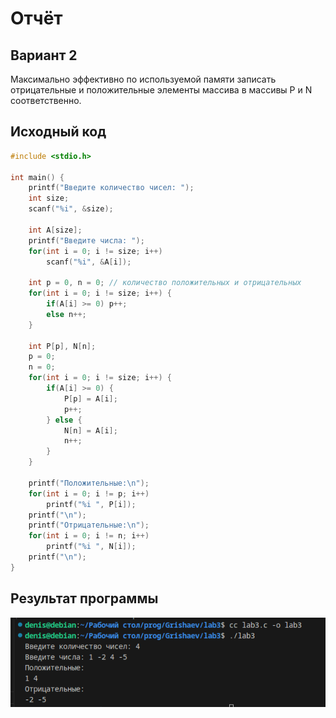 # Отчёт
## Вариант 2

Максимально эффективно по используемой памяти записать отрицательные и положительные элементы массива в массивы P и N соответственно.

## Исходный код
```c
#include <stdio.h>

int main() {
    printf("Введите количество чисел: ");
    int size;
    scanf("%i", &size);

    int A[size];
    printf("Введите числа: ");
    for(int i = 0; i != size; i++)
        scanf("%i", &A[i]);

    int p = 0, n = 0; // количество положительных и отрицательных
    for(int i = 0; i != size; i++) {
        if(A[i] >= 0) p++;
        else n++;
    }

    int P[p], N[n];
    p = 0;
    n = 0;
    for(int i = 0; i != size; i++) {
        if(A[i] >= 0) {
            P[p] = A[i];
            p++;
        } else {
            N[n] = A[i];
            n++;
        }
    }

    printf("Положительные:\n");
    for(int i = 0; i != p; i++)
        printf("%i ", P[i]);
    printf("\n");
    printf("Отрицательные:\n");
    for(int i = 0; i != n; i++)
        printf("%i ", N[i]);
    printf("\n");
}
```

## Результат программы
![Скриншот](pics/1.png)

